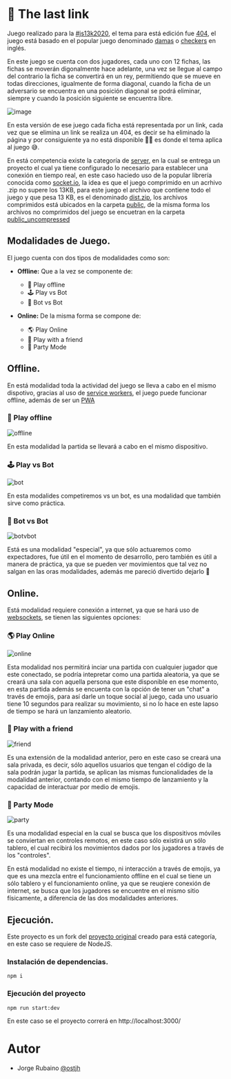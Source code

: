 # 🔗 The last link

Juego realizado para la [#js13k2020](https://js13kgames.com/), el tema para está edición fue [404](https://medium.com/js13kgames/js13kgames-2020-has-started-c7e003292613), 
el juego está basado en el popular juego denominado [damas](https://es.wikipedia.org/wiki/Damas) o [checkers](https://en.wikipedia.org/wiki/Draughts) en inglés.

En este juego se cuenta con dos jugadores, cada uno con 12 fichas, las fichas se moverán digonalmente hace adelante, una vez se llegue al campo del contrario la ficha se convertirá en un rey,
permitiendo que se mueve en todas direcciones, igualmente de forma diagonal, cuando la ficha de un adversario se encuentra en una posición diagonal se podrá eliminar, siempre y cuando la posición siguiente se encuentra libre.

![image](https://github.com/Jorger/The-last-link/blob/master/images/principal.png?raw=true)

En esta versión de ese juego cada ficha está representada por un link, cada vez que se elimina un link se realiza un 404, es decir se ha eliminado la página y por consiguiente ya no está disponible 🤷‍♂️ es donde el tema aplica al juego 😅.

En está competencia existe la categoría de [server](https://github.com/js13kGames/js13kserver), en la cual se entrega un proyecto el cual ya tiene configurado lo necesario para establecer una conexión en tiempo real, en este caso haciedo uso de la popular librería conocida como [socket.io](https://socket.io/), 
la idea es que el juego comprimido en un acrhivo .zip no supere los 13KB, para este juego el archivo que contiene todo el juego y que pesa 13 KB, es el denominado [dist.zip](https://github.com/Jorger/The-last-link/blob/master/dist.zip), los archivos comprimidos está ubicados en la carpeta [public](https://github.com/Jorger/The-last-link/tree/master/public), 
de la misma forma los archivos no comprimidos del juego se encuetran en la carpeta [public_uncompressed](https://github.com/Jorger/The-last-link/tree/master/public_uncompressed)

## Modalidades de Juego.

El juego cuenta con dos tipos de modalidades como son:

* **Offline:** Que a la vez se componente de:

  * 📴 Play offline
  * 🕹 Play vs Bot
  * 🤖 Bot vs Bot
  
* **Online:** De la misma forma se compone de:

  * 🌎 Play Online
  * 🤝 Play with a friend
  * 🎉 Party Mode

## Offline.

En está modalidad toda la actividad del juego se lleva a cabo en el mismo dispotivo, gracias al uso de [service workers](https://developers.google.com/web/fundamentals/primers/service-workers), el juego puede funcionar offline, además de ser un [PWA](https://web.dev/progressive-web-apps/)

### 📴 Play offline

![offline](https://github.com/Jorger/The-last-link/blob/master/images/404_offline.gif?raw=true)

En esta modalidad la partida se llevará a cabo en el mismo dispositivo.

### 🕹 Play vs Bot

![bot](https://github.com/Jorger/The-last-link/blob/master/images/404_bot.gif?raw=true)

En esta modalides competiremos vs un bot, es una modalidad que también sirve como práctica.

### 🤖 Bot vs Bot

![botvbot](https://github.com/Jorger/The-last-link/blob/master/images/404_bot_vs_bot.gif?raw=true)

Está es una modalidad "especial", ya que sólo actuaremos como expectadores, fue útil en el momento de desarrollo, pero también es útil a manera de práctica, ya que se pueden ver movimientos que tal vez no salgan en las oras modalidades, además me pareció divertido dejarlo 😬

## Online.

Está modalidad requiere conexión a internet, ya que se hará uso de [websockets](https://developer.mozilla.org/en-US/docs/Web/API/WebSockets_API), se tienen las siguientes opciones:

### 🌎 Play Online

![online](https://github.com/Jorger/The-last-link/blob/master/images/404_online.gif?raw=true)

Esta modalidad nos permitirá inciar una partida con cualquier jugador que este conectado, se podría intepretar como una partida aleatoria, ya que se creará una sala con aquella persona que este disponible en ese momento, 
en esta partida además se encuenta con la opción de tener un "chat" a través de emojis, para así darle un toque social al juego, cada uno usuario tiene 10 segundos para realizar su movimiento, si no lo hace 
en este lapso de tiempo se hará un lanzamiento aleatorio.

### 🤝 Play with a friend

![friend](https://github.com/Jorger/The-last-link/blob/master/images/404_friend.gif?raw=true)

Es una extensión de la modalidad anterior, pero en este caso se creará una sala privada, es decir, sólo aquellos usuarios que tengan el código de la sala podrán jugar la partida, 
se aplican las mismas funcionalidades de la modalidad anterior, contando con el mismo tiempo de lanzamiento y la capacidad de interactuar por medio de emojis.

### 🎉 Party Mode

![party](https://github.com/Jorger/The-last-link/blob/master/images/404_party.gif?raw=true)

Es una modalidad especial en la cual se busca que los dispositivos móviles se conviertan en controles remotos, en este caso sólo existirá un sólo tablero, el cual recibirá los movimientos dados por los jugadores a través de los "controles".

En está modalidad no existe el tiempo, ni interacción a través de emojis, ya que es una mezcla entre el funcionamiento offline en el cual se tiene un sólo tablero y el funcionamiento online, ya que se reuqiere conexión de internet, se busca que los 
jugadores se encuentre en el mismo sitio físicamente, a diferencia de las dos modalidades anteriores.

## Ejecución.

Este proyecto es un fork del [proyecto original](https://github.com/js13kGames/js13kserver) creado para está categoría, en este caso se requiere de NodeJS.

### Instalación de dependencias.

```
npm i
```

### Ejecución del proyecto

```
npm run start:dev
```

En este caso se el proyecto correrá en http://localhost:3000/

# Autor
* Jorge Rubaino 
[@ostjh](https://twitter.com/ostjh)



